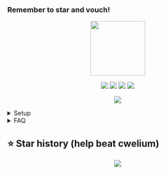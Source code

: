 ### Remember to star and vouch!

<p align="center">
  <img src="https://imgur.com/YVzaAvq.png" width="125" height="125">
</p>

<p align="center">
  <img src="https://img.shields.io/github/stars/R3CI/lime-lite?style=flat-square&color=lightgreen">
  <img src="https://img.shields.io/github/license/R3CI/lime-lite?style=flat-square&color=lightgreen">
  <img src="https://img.shields.io/github/issues/R3CI/lime-lite?style=flat-square&color=lightgreen">
  <img src="https://img.shields.io/github/downloads/R3CI/lime-lite/latest/total?sort=semver&style=flat-square&label=downloads&color=lightgreen">
</p>

<p align="center">
  <img src="https://r2.e-z.host/7c8e3bed-9eb6-4d91-a340-ae01365df446/i69t36zl.png">
</p>

<details>
  <summary>Setup</summary>
  <ol>
    <li>Download from releases</li>
    <li>Unzip the release</li>
    <li>Run main.py</li>
    <li>Input tokens/proxies and change the config</li>
    <li>Have fun!</li>
  </ol>
</details>

<details>
  <summary>FAQ</summary>
  <ol>
    <li><strong>What do i do if it does not work</strong>
      <p>Submit a issue on the issues tab on this repo</p>
    </li>
    <li><strong>Wheare do i get tokens?</strong>
      <p>Either manualy make them USING GOOD EMAILS or buy some IMPORTANT! if u make tokens manualy do NOT log out as it will delete the token use incognito mode instead and fully close the incognito after creation</p>
    </li>
    <li><strong>What is the correct token format?</strong>
      <p>Token1</p>
      <p>Token2</p>
      <p>Token3</p>
      <p>IMPORTANT Do NOT leave "" in the token</p>
    </li>
    <li><strong>Wheare can i buy the full version</strong>
      <p>https://r3ci.bgng.io/</p>
    </li>
  </ol>
</details>

## ⭐ Star history (help beat cwelium)
<p align="center">
  <a href="https://star-history.com/#R3CI/Lime-lite&Tips-Discord/Cwelium&Date&theme=dark">
    <img src="https://api.star-history.com/svg?repos=R3CI/Lime-lite,Tips-Discord/Cwelium&type=Date&theme=dark"">
  </a>
</p>
